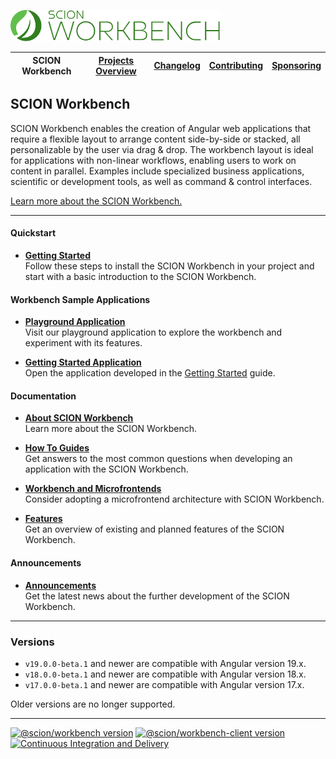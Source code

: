 <a href="/README.md"><img src="/resources/branding/scion-workbench-banner.svg" height="50" alt="SCION Workbench"></a>

| SCION Workbench | [Projects Overview][menu-projects-overview] | [Changelog][menu-changelog] | [Contributing][menu-contributing] | [Sponsoring][menu-sponsoring] |  
| --- | --- | --- | --- | --- |

## SCION Workbench

SCION Workbench enables the creation of Angular web applications that require a flexible layout to arrange content side-by-side or stacked, all personalizable by the user via drag & drop. The workbench layout is ideal for applications with non-linear workflows, enabling users to work on content in parallel. Examples include specialized business applications, scientific or development tools, as well as command & control interfaces.

[Learn more about the SCION Workbench.][link-overview]

***

#### Quickstart

- [**Getting Started**][link-getting-started]\
  Follow these steps to install the SCION Workbench in your project and start with a basic introduction to the SCION Workbench.

#### Workbench Sample Applications

- [**Playground Application**][link-playground-app]\
  Visit our playground application to explore the workbench and experiment with its features.

- [**Getting Started Application**][link-getting-started-app]\
  Open the application developed in the [Getting Started][link-getting-started] guide.

#### Documentation

- [**About SCION Workbench**][link-overview]\
  Learn more about the SCION Workbench.

- [**How To Guides**][link-howto]\
  Get answers to the most common questions when developing an application with the SCION Workbench.

- [**Workbench and Microfrontends**][link-microfrontend-integration]\
  Consider adopting a microfrontend architecture with SCION Workbench.

- [**Features**][link-features]\
  Get an overview of existing and planned features of the SCION Workbench.

#### Announcements  

- [**Announcements**][link-announcements]\
  Get the latest news about the further development of the SCION Workbench.

***

### Versions
- `v19.0.0-beta.1` and newer are compatible with Angular version 19.x.
- `v18.0.0-beta.1` and newer are compatible with Angular version 18.x.
- `v17.0.0-beta.1` and newer are compatible with Angular version 17.x. 

Older versions are no longer supported.
***

[![@scion/workbench version](https://img.shields.io/npm/v/@scion/workbench/latest?label=%40scion%2Fworkbench)][link-workbench-download]
[![@scion/workbench-client version](https://img.shields.io/npm/v/@scion/workbench-client/latest?label=%40scion%2Fworkbench-client)][link-workbench-client-download]
[![Continuous Integration and Delivery][link-github-actions-workflow:status]][link-github-actions-workflow]

[link-workbench-download]: https://www.npmjs.com/package/@scion/workbench
[link-workbench-client-download]: https://www.npmjs.com/package/@scion/workbench-client
[link-github-actions-workflow]: https://github.com/SchweizerischeBundesbahnen/scion-workbench/actions
[link-github-actions-workflow:status]: https://github.com/SchweizerischeBundesbahnen/scion-workbench/workflows/Continuous%20Integration%20and%20Delivery/badge.svg?branch=master&event=push

[link-overview]: /docs/site/overview.md
[link-microfrontend-integration]: /docs/site/microfrontend-integration.md
[link-getting-started]: /docs/site/getting-started.md
[link-howto]: /docs/site/howto/how-to.md
[link-demo-app]: https://schweizerischebundesbahnen.github.io/scion-workbench-demo/#/(view.24:person/64//view.22:person/32//view.5:person/79//view.3:person/15//view.2:person/38//view.1:person/66//activity:person-list)?viewgrid=eyJpZCI6MSwic2FzaDEiOlsidmlld3BhcnQuMSIsInZpZXcuMSIsInZpZXcuMiIsInZpZXcuMSJdLCJzYXNoMiI6eyJpZCI6Miwic2FzaDEiOlsidmlld3BhcnQuMiIsInZpZXcuMyIsInZpZXcuMyJdLCJzYXNoMiI6eyJpZCI6Mywic2FzaDEiOlsidmlld3BhcnQuNCIsInZpZXcuMjQiLCJ2aWV3LjI0Il0sInNhc2gyIjpbInZpZXdwYXJ0LjMiLCJ2aWV3LjIyIiwidmlldy41Iiwidmlldy4yMiJdLCJzcGxpdHRlciI6MC41MTk0Mzg0NDQ5MjQ0MDY2LCJoc3BsaXQiOmZhbHNlfSwic3BsaXR0ZXIiOjAuNTU5NDI0MzI2ODMzNzk3NSwiaHNwbGl0Ijp0cnVlfSwic3BsaXR0ZXIiOjAuMzIyNjI3NzM3MjI2Mjc3MywiaHNwbGl0IjpmYWxzZX0%3D
[link-playground-app]: https://workbench-testing-app.scion.vercel.app
[link-getting-started-app]: https://workbench-getting-started.scion.vercel.app
[link-features]: /docs/site/features.md
[link-announcements]: /docs/site/announcements.md

[menu-home]: /README.md
[menu-projects-overview]: /docs/site/projects-overview.md
[menu-changelog]: /docs/site/changelog.md
[menu-contributing]: /CONTRIBUTING.md
[menu-sponsoring]: /docs/site/sponsoring.md

